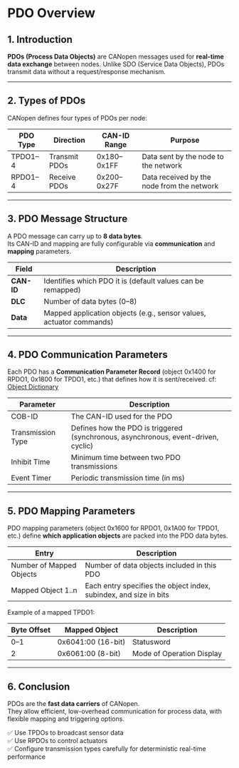 # PDO Overview

## 1. Introduction

**PDOs (Process Data Objects)** are CANopen messages used for **real-time data exchange** between
nodes. Unlike SDO (Service Data Objects), PDOs transmit data without a request/response mechanism.

______________________________________________________________________

## 2. Types of PDOs

CANopen defines four types of PDOs per node:

| **PDO Type** | **Direction** | **CAN-ID Range** | **Purpose**                                |
| ------------ | ------------- | ---------------- | ------------------------------------------ |
| TPDO1–4      | Transmit PDOs | 0x180–0x1FF      | Data sent by the node to the network       |
| RPDO1–4      | Receive PDOs  | 0x200–0x27F      | Data received by the node from the network |

______________________________________________________________________

## 3. PDO Message Structure

A PDO message can carry up to **8 data bytes**.\
Its CAN-ID and mapping are fully configurable via **communication** and **mapping** parameters.

| **Field**  | **Description**                                                     |
| ---------- | ------------------------------------------------------------------- |
| **CAN-ID** | Identifies which PDO it is (default values can be remapped)         |
| **DLC**    | Number of data bytes (0–8)                                          |
| **Data**   | Mapped application objects (e.g., sensor values, actuator commands) |

______________________________________________________________________

## 4. PDO Communication Parameters

Each PDO has a **Communication Parameter Record** (object 0x1400 for RPDO1, 0x1800 for TPDO1, etc.)
that defines how it is sent/received. cf: [Object Dictionary](receive_pdo1_mapping)

| **Parameter**     | **Description**                                                                    |
| ----------------- | ---------------------------------------------------------------------------------- |
| COB-ID            | The CAN-ID used for the PDO                                                        |
| Transmission Type | Defines how the PDO is triggered (synchronous, asynchronous, event-driven, cyclic) |
| Inhibit Time      | Minimum time between two PDO transmissions                                         |
| Event Timer       | Periodic transmission time (in ms)                                                 |

______________________________________________________________________

## 5. PDO Mapping Parameters

PDO mapping parameters (object 0x1600 for RPDO1, 0x1A00 for TPDO1, etc.) define **which application
objects** are packed into the PDO data bytes.

| **Entry**                | **Description**                                                   |
| ------------------------ | ----------------------------------------------------------------- |
| Number of Mapped Objects | Number of data objects included in this PDO                       |
| Mapped Object 1..n       | Each entry specifies the object index, subindex, and size in bits |

Example of a mapped TPDO1:

| **Byte Offset** | **Mapped Object**  | **Description**           |
| --------------- | ------------------ | ------------------------- |
| 0–1             | 0x6041:00 (16-bit) | Statusword                |
| 2               | 0x6061:00 (8-bit)  | Mode of Operation Display |

______________________________________________________________________

## 6. Conclusion

PDOs are the **fast data carriers** of CANopen.\
They allow efficient, low-overhead communication for process data, with flexible mapping and
triggering options.

✅ Use TPDOs to broadcast sensor data\
✅ Use RPDOs to control actuators\
✅ Configure transmission types carefully for deterministic real-time performance
